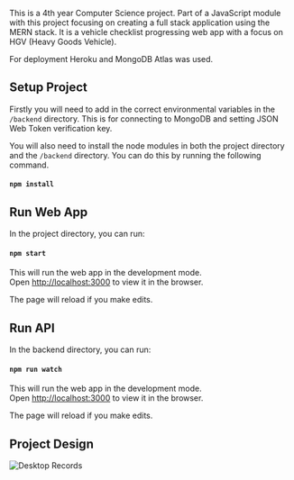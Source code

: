 This is a 4th year Computer Science project. Part of a JavaScript module with this project focusing on creating a full stack application using the MERN stack. It is a vehicle checklist progressing web app with a focus on HGV (Heavy Goods Vehicle). 

For deployment Heroku and MongoDB Atlas was used.

## Setup Project
Firstly you will need to add in the correct environmental variables in the `/backend` directory. This is for connecting to MongoDB and setting JSON Web Token verification key.

You will also need to install the node modules in both the project directory and the `/backend` directory. You can do this by running the following command.

#### `npm install`

## Run Web App
In the project directory, you can run:

#### `npm start`

This will run the web app in the development mode.<br />
Open [http://localhost:3000](http://localhost:3000) to view it in the browser.

The page will reload if you make edits.<br />

## Run API
In the backend directory, you can run:

#### `npm run watch`

This will run the web app in the development mode.<br />
Open [http://localhost:3000](http://localhost:3000) to view it in the browser.

The page will reload if you make edits.<br />

## Project Design
![Desktop Records](https://raw.githubusercontent.com/ryan-shirley/hgv-web-app/master/screenshots/Desktop-Records.png)
